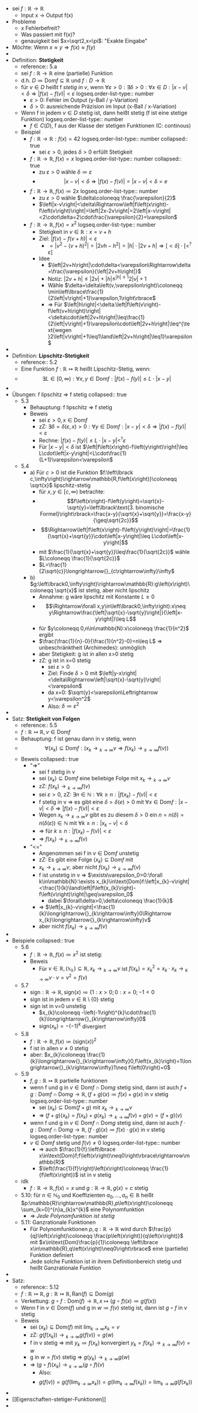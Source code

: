 - sei $f:\mathbb{R}\rightarrow\mathbb{R}$
	- Input x -> Output f(x)
- Probleme
	- x Fehlerbefreit?
	- Was passiert mit f(x)?
	- genauigkeit bei $x=\sqrt2,x=\pi$: "Exakte Eingabe"
- Möchte: Wenn $x\approx y\Rightarrow f\left(x\right)\approx f\left(y\right)$
-
- Definition: **Stetigkeit**
	- reference:: 5.a
	- sei $f:\mathbb{R}\rightarrow\mathbb{R}$ eine (partielle) Funktion
	- d.h. $D\coloneqq \text{Dom}f\subseteq\mathbb{R}$ und $f:D\rightarrow\mathbb{R}$
	- für $v\in D$ heißt f *stetig in v*, wenn $\forall\varepsilon>0:\exists\delta>0:\forall x\in D:\left|x-v\right|<\delta\Rightarrow\left|f\left(x\right)-f\left(v\right)\right|<\varepsilon$
	  logseq.order-list-type:: number
		- $\varepsilon>0$: Fehler im Output (y-Ball / y-Variation)
		- $\delta>0$: ausreichende Präzision im Input (x-Ball / x-Variation)
	- Wenn f in jedem $v\in D$ stetig ist, dann heißt stetig (f ist eine stetige Funktion)
	  logseq.order-list-type:: number
		- $f\in C\left(D\right)$, f aus der Klasse der stetigen Funktionen (C: continous)
	- Beispiel
		- $f:\mathbb{R}\rightarrow\mathbb{R}:f\left(x\right)=42$
		  logseq.order-list-type:: number
		  collapsed:: true
			- sei $\varepsilon>0$, jedes $\delta>0$ erfüllt Stetigkeit
		- $f:\mathbb{R}\rightarrow\mathbb{R},f\left(x\right)=x$
		  logseq.order-list-type:: number
		  collapsed:: true
			- zu $\varepsilon>0$ wähle $\delta\coloneqq \varepsilon$
			- $$\left|x-v\right|<\delta\Rightarrow\left|f\left(x\right)-f\left(v\right)\right|=\left|x-v\right|<\delta=e$$
		- $f:\mathbb{R}\rightarrow\mathbb{R},f\left(x\right)\coloneqq 2x$
		  logseq.order-list-type:: number
			- zu $\varepsilon>0$ wähle $\delta\coloneqq \frac{\varepsilon}{2}$
			- $\left|x-v\right|<\delta\Rightarrow\left|f\left(x\right)-f\left(v\right)\right|=\left|2x-2v\right|=2\left|x-v\right|<2\cdot\delta=2\cdot\frac{\varepsilon}{2}=\varepsilon$
		- $f:\mathbb{R}\rightarrow\mathbb{R},f\left(x\right)=x^2$
		  logseq.order-list-type:: number
			- Stetigkeit in $v\in\mathbb{R}:x=v+h$
			- Ziel: $\left|f\left(v\right)-f\left(v+h\right)\right|<\varepsilon$
				- $=\left|v^2-\left(v+h\right)^2\right|=\left|2vh-h^2\right|=\left|h\right|\cdot\left|2v+h\right|\Rightarrow\left\lbrack<\delta\right\rbrack\cdot\left\lbrack<^{?}\varepsilon\right\rbrack$
			- Idee
				- $\left|2v+h\right|\cdot\delta<\varepsilon\Rightarrow\delta=\frac{\varepsilon}{\left|2v+h\right|}$
				- Notiz: $\left|2v+h\right|\leq\left|2v\right|+\left|h\right|\leq^{\left|h\right|\leq1}2\left|v\right|+1$
				- Wähle $\delta=\delta\left(v,\varepsilon\right)\coloneqq \min\left\lbrace\frac{1}{2\left|v\right|+1}\varepsilon,1\right\rbrace$
				- => Für $\left|h\right|<\delta:\left|f\left(v\right)-f\left(v+h\right)\right|<\delta\cdot\left|2v+h\right|\leq\frac{1}{2\left|v\right|+1}\varepsilon\cdot\left|2v+h\right|\leq^{\text{wegen }2\left|v\right|+1\leq1\land\left|2v+h\right|\leq1}\varepsilon$
-
- Definition: **Lipschitz-Stetigkeit**
	- reference:: 5.2
	- Eine Funktion $f:\mathbb{R}\rightarrowtail\mathbb{R}$ heißt Lipschitz-Stetig, wenn:
	- $$\exists L\in\left\lbrack0,\infty\right):\forall x,y\in\text{Dom}f:\left|f\left(x\right)-f\left(y\right)\right|\leq L\cdot\left|x-y\right|$$
-
- Übungen: f lipschitz => f stetig
  collapsed:: true
	- 5.3
		- Behauptung: f lipschitz => f stetig
		- Beweis
			- sei $\varepsilon>0,x\in\text{Dom}f$
			- zZ: $\exists\delta=\delta\left(\varepsilon,x\right)>0:\forall y\in\text{Dom}f:\left|x-y\right|<\delta\Rightarrow\left|f\left(x\right)-f\left(y\right)\right|<\varepsilon$
			- Rechne: $\left|f\left(x\right)-f\left(y\right)\right|\leq L\cdot\left|x-y\right|<^{?}\varepsilon$
			- Für $\left|x-y\right|<\delta$ ist $\left|f\left(x\right)-f\left(y\right)\right|\leq L\cdot\left|x-y\right|<L\cdot\frac{1}{L+1}\varepsilon<\varepsilon$
	- 5.4
		- a) Für $c>0$ ist die Funktion $f:\left\lbrack c,\infty\right)\rightarrow\mathbb{R,f\left(x\right)}\coloneqq \sqrt{x}$ lipschitz-stetig
			- für $x,y\in\left\lbrack c,\infty\right)$ betrachte:
			- $$f\left(x\right)-f\left(y\right)=\sqrt{x}-\sqrt{y}=\left\lbrack\text{3. binomische Formel}\right\rbrack=\frac{x-y}{\sqrt{x}+\sqrt{y}}=\frac{x-y}{\geq\sqrt{2c}}$$
			- $$\Rightarrow\left|f\left(x\right)-f\left(y\right)\right|=\frac{1}{\sqrt{x}+\sqrt{y}}\cdot\left|x-y\right|\leq L\cdot\left|x-y\right|$$
			- mit $\frac{1}{\sqrt{x}+\sqrt{y}}\leq\frac{1}{\sqrt{2c}}$ wähle $L\coloneqq \frac{1}{\sqrt{2c}}$
			- $L=\frac{1}{2\sqrt{c}}\longrightarrow{}_{c\rightarrow\infty}\infty$
		- b) $g:\left\lbrack0,\infty\right)\rightarrow\mathbb{R}:g\left(x\right)\coloneqq \sqrt{x}$ ist stetig, aber nicht lipschitz
			- Annahme: g wäre lipschitz mit Konstante $L\geq0$
			- $$\Rightarrow\forall x,y\in\left\lbrack0,\infty\right):x\neq y\Rightarrow\frac{\left|\sqrt{x}-\sqrt{y}\right|}{\left|x-y\right|}\leq L$$
			- für $y\coloneqq 0,n\in\mathbb{N}:x\coloneqq \frac{1}{n^2}$ ergibt
			- $\frac{\frac{1}{n}-0}{\frac{1}{n^2}-0}=n\leq L$ => unbeschränktheit (Archimedes): unmöglich
			- aber Stetigkeit: g ist in allen x>0 stetig
			- zZ: g ist in x=0 stetig
				- sei $\varepsilon>0$
				- Ziel: Finde $\delta>0$ mit $\left|y-x\right|<\delta\Rightarrow\left|\sqrt{x}-\sqrt{y}\right|<\varepsilon$
				- da x=0: $\sqrt{y}<\varepsilon\Leftrightarrow y<\varepsilon^2$
				- Also: $\delta\coloneqq \varepsilon^2$
-
- Satz: **Stetigkeit von Folgen**
	- reference:: 5.5
	- $f:\mathbb{R}\rightarrowtail\mathbb{R},v\in\text{Dom}f$
	- Behauptung: f ist genau dann in v stetig, wenn
	- $$\forall\left(x_{k}\right)\subseteq\text{Dom}f:\left(x_{k}\longrightarrow{}_{k\rightarrow\infty}v\Rightarrow f\left(x_{k}\right)\longrightarrow{}_{k\rightarrow\infty}f\left(v\right)\right)$$
	- Beweis
	  collapsed:: true
		- "=>"
			- sei f stetig in v
			- sei $\left(x_{k}\right)\subseteq\text{Dom}f$ eine beliebige Folge mit $x_{k}\longrightarrow{}_{k\rightarrow\infty}v$
			- zZ: $f\left(x_{k}\right)\longrightarrow{}_{k\rightarrow\infty}f\left(v\right)$
			- sei $\varepsilon>0$, zZ: $\exists n\in\mathbb{N}:\forall k\geq n:\left|f\left(x_{k}\right)-f\left(v\right)\right|<\varepsilon$
			- f stetig in v => es gibt eine $\delta=\delta\left(e\right)>0$ mit $\forall x\in\text{Dom}f:\left|x-v\right|<\delta\Rightarrow\left|f\left(x\right)-f\left(v\right)\right|<\varepsilon$
			- Wegen $x_{k}\longrightarrow{}_{k\rightarrow\infty}v$ gibt es zu diesem $\delta>0$ ein $n=n\left(\delta\right)=n\left(\delta\left(\varepsilon\right)\right)\in\mathbb{N}$ mit $\forall k\geq n:\left|x_{k}-v\right|<\delta$
			- => für $k\geq n:\left|f\left(x_{k}\right)-f\left(v\right)\right|<\varepsilon$
			- => $f\left(x_{k}\right)\longrightarrow{}_{k\rightarrow\infty}f\left(v\right)$
		- "<="
			- Angenommen sei f in $v\in\text{Dom}f$ unstetig
			- zZ: Es gibt eine Folge $\left(x_{k}\right)\subseteq\text{Dom}f$ mit
			- $x_{k}\longrightarrow{}_{k\rightarrow\infty}v$, aber nicht $f\left(x_{k}\right)\longrightarrow{}_{k\rightarrow\infty}f\left(v\right)$
			- f ist unstetig in v => $\exists\varepsilon_0>0:\forall k\in\mathbb{N}:\exists x_{k}\in\text{Dom}f:\left|x_{k}-v\right|<\frac{1}{k}\land\left|f\left(x_{k}\right)-f\left(v\right)\right|\geq\varepsilon_0$
				- dabei $\forall\delta>0,\delta\coloneqq \frac{1}{k}$
			- => $\left|x_{k}-v\right|<\frac{1}{k}\longrightarrow{}_{k\rightarrow\infty}0\Rightarrow x_{k}\longrightarrow{}_{k\rightarrow\infty}v$
			- aber nicht $f\left(x_{k}\right)\longrightarrow{}_{k\rightarrow\infty}f\left(v\right)$
-
- Beispiele
  collapsed:: true
	- 5.6
		- $f:\mathbb{R}\rightarrow\mathbb{R},f\left(x\right)\coloneqq x^2$ ist stetig:
		- Beweis
			- Für $v\in\mathbb{R,\left(x_{k}\right)}\subseteq\mathbb{R},x_{k}\longrightarrow{}_{k\rightarrow\infty}v$ ist $f\left(x_{k}\right)=x_{k}^2=x_{k}\cdot x_{k}\longrightarrow{}_{k\rightarrow\infty}v\cdot v=v^2=f\left(v\right)$
	- 5.7
		- $\text{sign}:\mathbb{R}\rightarrow\mathbb{R},\text{sign}\left(x\right)\coloneqq \left\lbrace1:x>0\right.;0:x=0;-1<0$
		- sign ist in jedem $v\in\mathbb{R}\setminus\left\lbrace0\right\rbrace$ stetig
		- sign ist in v=0 unstetig
			- $x_{k}\coloneqq -\left(-1\right)^{k}\cdot\frac{1}{k}\longrightarrow{}_{k\rightarrow\infty}0$
			- $\text{sign}\left(x_{k}\right)=-\left(-1\right)^{k}$ divergiert
	- 5.8
		- $f:\mathbb{R}\rightarrow\mathbb{R},f\left(x\right)\coloneqq \left(\text{sign}\left(x\right)\right)^2$
		- f ist in allen $v\neq0$ stetig
		- aber: $x_{k}\coloneqq \frac{1}{k}\longrightarrow{}_{k\rightarrow\infty}0,f\left(x_{k}\right)=1\longrightarrow{}_{k\rightarrow\infty}1\neq f\left(0\right)=0$
	- 5.9
		- $f,g:\mathbb{R}\rightarrowtail\mathbb{R}$ partielle funktionen
		- wenn f und g in $v\in\text{Dom}f\cap\text{Dom}g$ stetig sind, dann ist auch $f+g:\text{Dom}f\cap\text{Dom}g\rightarrow\mathbb{R},\left(f+g\right)\left(x\right)\coloneqq f\left(x\right)+g\left(x\right)$ in v stetig
		  logseq.order-list-type:: number
			- sei $\left(x_{k}\right)\subseteq\text{Dom}\left(f+g\right)$ mit $x_{k}\longrightarrow{}_{k\rightarrow\infty}v$
			- => $\left(f+g\right)\left(x_{k}\right)=f\left(x_{k}\right)+g\left(x_{k}\right)\longrightarrow{}_{k\rightarrow\infty}f\left(v\right)+g\left(v\right)=\left(f+g\right)\left(v\right)$
		- wenn f und g in $v\in\text{Dom}f\cap\text{Dom}g$ stetig sind, dann ist auch $f\cdot g:\text{Dom}f\cap\text{Dom}g\rightarrow\mathbb{R},\left(f\cdot g\right)\left(x\right)\coloneqq f\left(x\right)\cdot g\left(x\right)$ in v stetig
		  logseq.order-list-type:: number
		- $v\in\text{Dom}f$ stetig und $f\left(v\right)\neq0$
		  logseq.order-list-type:: number
			- => auch $\frac{1}{f}:\left\lbrace x\in\text{Dom}f;f\left(x\right)\neq0\right\rbrace\rightarrow\mathbb{R}$
			- $\left(\frac{1}{f}\right)\left(x\right)\coloneqq \frac{1}{f\left(x\right)}$ ist in v stetig
	- idk
		- $f:\mathbb{R}\rightarrow\mathbb{R},f\left(x\right)=x$ und $g:\mathbb{R}\rightarrow\mathbb{R},g\left(x\right)=c$ stetig
	- 5.10: für $n\in\mathbb{N}_0$ und Koeffizienten $a_0,...,a_{n}\in\mathbb{R}$ heißt $p:\mathbb{R}\rightarrow\mathbb{R},p\left(x\right)\coloneqq \sum_{k=0}^{n}a_{k}x^{k}$ eine Polynomfunktion
		- => *Jede Polynomfunktion ist stetig*
	- 5.11: Ganzrationale Funktionen
		- Für Polynomfunktionen $p,q:\mathbb{R}\rightarrow\mathbb{R}$ wird durch $\frac{p}{q}\left(x\right)\coloneqq \frac{p\left(x\right)}{q\left(x\right)}$ mit $x\in\text{Dom}\frac{p}{1}\coloneqq \left\lbrace x\in\mathbb{R},q\left(x\right)\neq0\right\rbrace$ eine (partielle) Funktion definiert
		- Jede solche Funktion ist in ihrem Definitionbereich stetig und heißt Ganzrationale Funktion
-
- Satz:
	- reference:: 5.12
	- $f:\mathbb{R}\rightarrowtail\mathbb{R},g:\mathbb{R}\rightarrowtail\mathbb{R},\text{Ran}\left(f\right)\subseteq\text{Dom}\left(g\right)$
	- Verkettung: $g\circ f:\text{Dom}\left(f\right)\rightarrow\mathbb{R},x\mapsto\left(g\circ f\right)\left(x\right)\coloneqq g\left(f\left(x\right)\right)$
	- Wenn f in $v\in\text{Dom}\left(f\right)$ und g in $w\coloneqq f\left(v\right)$ stetig ist, dann ist $g\circ f$ in v stetig
	- Beweis
		- sei $\left(x_{k}\right)\subseteq\text{Dom}\left(f\right)$ mit $\lim_{k\rightarrow\infty}x_{k}=v$
		- zZ: $g\left(f\left(x_{k}\right)\right)\longrightarrow{}_{k\rightarrow\infty}g\left(f\left(v\right)\right)=g\left(w\right)$
		- f in v stetig => mit $y_{k}\coloneqq f\left(x_{k}\right)$ konvergiert $y_{k}=f\left(x_{k}\right)\longrightarrow{}_{k\rightarrow\infty}f\left(v\right)=w$
		- g in $w=f\left(v\right)$ stetig => $g\left(y_{k}\right)\longrightarrow{}_{k\rightarrow\infty}g\left(w\right)$
		- => $\left(g\circ f\right)\left(x_{k}\right)\longrightarrow{}_{k\rightarrow\infty}\left(g\circ f\right)\left(v\right)$
			- Also:
			- $$g\left(f\left(v\right)\right)=g\left(f\left(\lim_{k\rightarrow\infty}x_{k}\right)\right)=g\left(\lim_{k\rightarrow\infty}f\left(x_{k}\right)\right)=\lim_{k\rightarrow\infty}g\left(f\left(x_{k}\right)\right)$$
-
- [[Eigenschaften-stetiger-Funktionen]]
-